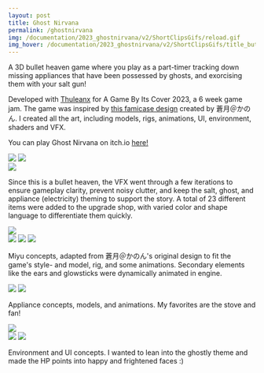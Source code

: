 ```yaml
---
layout: post
title: Ghost Nirvana
permalink: /ghostnirvana
img: /documentation/2023_ghostnirvana/v2/ShortClipsGifs/reload.gif
img_hover: /documentation/2023_ghostnirvana/v2/ShortClipsGifs/title_button_loop.gif
---
```

<!-- redirect: /path-of-raindiance.html -->

A 3D bullet heaven game where you play as a part-timer tracking down missing appliances that have been possessed by ghosts, and exorcising them with your salt gun!

Developed with <a href="https://thuleanx.github.io/">Thuleanx</a> for A Game By Its Cover 2023, a 6 week game jam. The game was inspired by <a href="https://famicase.com/23/softs/024.html">this famicase design</a> created by 蒼月＠かのん. I created all the art, including models, rigs, animations, UI, environment, shaders and VFX.

You can play Ghost Nirvana on itch.io <a href="https://thuleanx.itch.io/ghost-nirvana">here!</a>

<div class="img_row">
	<img class="col half" src="{{ site.baseurl }}/documentation/2023_ghostnirvana/v2/ShortClipsGifs/many_enemies.gif"/>
	<img class="col half" src="{{ site.baseurl }}/documentation/2023_ghostnirvana/v2/ShortClipsGifs/levelup.gif"/>
</div>
<div class="img_row">
	<img class="col three" src="{{ site.baseurl }}/documentation/2023_ghostnirvana/VFX/ghostnirvana_vfx_compilation.gif"/>
</div>

Since this is a bullet heaven, the VFX went through a few iterations to ensure gameplay clarity, prevent noisy clutter, and keep the salt, ghost, and appliance (electricity) theming to support the story. A total of 23 different items were added to the upgrade shop, with varied color and shape language to differentiate them quickly.

<div class="img_row">
	<img class="col three" src="{{ site.baseurl }}/documentation/2023_ghostnirvana/conceptMiyu_compilation.png"/>
</div>
<div class="img_row">
	<img class="col one" src="{{ site.baseurl }}/documentation/2023_ghostnirvana/anim_turnaroundplayblast.gif"/>
	<img class="col one" src="{{ site.baseurl }}/documentation/2023_ghostnirvana/anim_idleplayblast_crop.gif"/>
	<img class="col one" src="{{ site.baseurl }}/documentation/2023_ghostnirvana/anim_walkforwardplayblast2.gif"/>
</div>

Miyu concepts, adapted from 蒼月＠かのん's original design to fit the game's style- and model, rig, and some animations. Secondary elements like the ears and glowsticks were dynamically animated in engine.

<div class="img_row">
	<img class="col one" src="{{ site.baseurl }}/documentation/2023_ghostnirvana/conceptAppliances_vert.png"/>
	<img class="col two" src="{{ site.baseurl }}/documentation/2023_ghostnirvana/appliancesplayblast.gif"/>
</div>

Appliance concepts, models, and animations. My favorites are the stove and fan!

<div class="img_row">
	<img class="col three" src="{{ site.baseurl }}/documentation/2023_ghostnirvana/envDesign_2.jpg"/>
</div>
<div class="img_row">
	<img class="col half" src="{{ site.baseurl }}/documentation/2023_ghostnirvana/uiDesign_3.jpg"/>
	<img class="col half" src="{{ site.baseurl }}/documentation/2023_ghostnirvana/uiDesign_4.jpg"/>
</div>

Environment and UI concepts. I wanted to lean into the ghostly theme and made the HP points into happy and frightened faces :)

